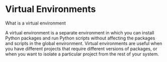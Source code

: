 # Virtual Environments

What is a virtual environment

A virtual environment is a separate environment in which you can install Python packages and run Python scripts without affecting the packages and scripts in the global environment. Virtual environments are useful when you have different projects that require different versions of packages, or when you want to isolate a particular project from the rest of your system.
